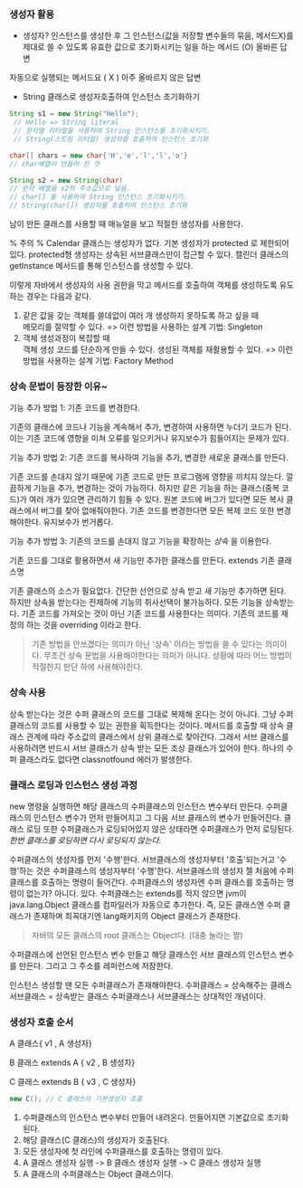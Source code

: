 ### 생성자 활용

- 생성자?
인스턴스를 생성한 후 그 인스턴스(값을 저장할 변수들의 묶음, 메서드X)를 제대로 쓸 수 있도록 유효한 값으로 초기화시키는 일을 하는 메서드 (O) 올바른 답변

자동으로 실행되는 메서드요 ( X ) 아주 올바르지 않은 답변

- String 클래스로 생성자호출하여 인스턴스 초기화하기
```java
String s1 = new String("Hello");
 // Hello => String literal
 // 문자열 리터럴을 사용하여 String 인스턴스를 초기화시키기.
 // String(스트링 리터럴) 생성자를 호출하여 인스턴스 초기화
```

```java
char[] chars = new char{'H','e','l','l','o'}
// char배열이 만들어 진 것

String s2 = new String(char) 
// 문자 배열을 s2의 주소값으로 넣음.
// char[] 을 사용하여 String 인스턴스 초기화시키기.
// String(char[]) 생성자를 호출하여 인스턴스 초기화
```

남이 만든 클래스를 사용할 때 매뉴얼을 보고 적절한 생성자를 사용한다.

% 주의 %
Calendar 클래스는 생성자가 없다.
기본 생성자가 protected 로 제한되어있다. protected형 생성자는 상속된 서브클래스만이 접근할 수 있다. 캘린더 클래스의 getInstance 메서드를 통해 인스턴스를 생성할 수 있다.

이렇게 자바에서 생성자의 사용 권한을 막고 메서드를 호출하여 객체를 생성하도록 유도하는 경우는 다음과 같다.
1. 같은 값을 갖는 객체를 쓸데없이 여러 개 생성하지 못하도록 하고 싶을 때   
    메모리를 절약할 수 있다.   => 이런 방법을 사용하는 설계 기법: Singleton
2. 객체 생성과정이 복잡할 때   
    객체 생성 코드를 단순하게 만들 수 있다.
    생성된 객체를 재활용할 수 있다.   => 이런 방법을 사용하는 설계 기법: Factory Method


### 상속 문법이 등장한 이유~

기능 추가 방법 1: 기존 코드를 변경한다.

기존의 클래스에 코드나 기능을 계속해서 추가, 변경하여 사용하면 누더기 코드가 된다.
이는 기존 코드에 영향을 미쳐 오류를 일으키거나 유지보수가 힘들어지는 문제가 있다. 

기능 추가 방법 2: 기존 코드를 복사하여 기능을 추가, 변경한 새로운 클래스를 만든다.

기존 코드를 손대지 않기 때문에 기존 코드로 만든 프로그램에 영향을 끼치지 않는다. 깔끔하게 기능을 추가, 변경하는 것이 가능하다.
하지만 같은 기능을 하는 클래스(중복 코드)가 여러 개가 있으면 관리하기 힘들 수 있다.
원본 코드에 버그가 있다면 모든 복사 클래스에서 버그를 찾아 없애줘야한다.
기존 코드를 변경한다면 모든 복제 코드 또한 변경해야한다.
유지보수가 번거롭다.

기능 추가 방법 3: 기존의 코드를 손대지 않고 기능을 확장하는 *상속* 을 이용한다.

기존 코드를 그대로 활용하면서 새 기능만 추가한 클래스를 만든다.
extends 기존 클래스명

기존 클래스의 소스가 필요없다.
간단한 선언으로 상속 받고 새 기능만 추가하면 된다.
하지만 상속을 받는다는 전제하에 기능의 취사선택이 불가능하다. 모든 기능을 상속받는다.
기존 코드를 가져오는 것이 아닌 기존 코드를 사용한다는 의미다.
기존의 코드를 재정의 하는 것을 overriding 이라고 한다.

> 기존 방법을 안쓰겠다는 의미가 아닌 '상속' 이라는 방법을 쓸 수 있다는 의미이다.
> 무조건 상속 문법을 사용해야한다는 의미가 아니다. 상황에 따라 어느 방법이 적절한지 판단 하에 사용해야한다.

### 상속 사용
상속 받는다는 것은 수퍼 클래스의 코드를 그대로 복제해 온다는 것이 아니다.
그냥 수퍼 클래스의 코드를 사용할 수 있는 권한을 획득한다는 것이다.
메서드를 호출할 때 상속 클래스 관계에 따라 주소값의 클래스에서 상위 클래스로 찾아간다.
그래서 서브 클래스를 사용하려면 반드시 서브 클래스가 상속 받는 모든 조상 클래스가 있어야 한다. 하나의 수퍼 클래스라도 없다면 classnotfound 에러가 발생한다.

### 클래스 로딩과 인스턴스 생성 과정
new 명령을 실행하면 해당 클래스의 수퍼클래스의 인스턴스 변수부터 만든다.
수퍼클래스의 인스턴스 변수가 먼저 만들어지고 그 다음 서브 클래스의 변수가 만들어진다.
클래스 로딩 또한 수퍼클래스가 로딩되어있지 않은 상태라면 수퍼클래스가 먼저 로딩된다. *한번 클래스를 로딩하면 다시 로딩되지 않는다.*

수퍼클래스의 생성자를 먼저 '수행'한다.
서브클래스의 생성자부터 '호출'되는거고 '수행'하는 것은 수퍼클래스의 생성자부터 '수행'한다.
서브클래스의 생성자 젤 처음에 수퍼 클래스를 호출하는 명령이 들어간다.
수퍼클래스의 생성자엔 수퍼 클래스를 호출하는 명령이 없는가? 아니다. 있다.
수퍼클래스는 extends를 적지 않으면 jvm이 java.lang.Object 클래스를 컴파일러가 자동으로 추가한다.
즉, 모든 클래스엔 수퍼 클래스가 존재하며 최꼭대기엔 lang패키지의 Object 클래스가 존재한다.
> 자바의 모든 클래스의 root 클래스는 Object다.
(대충 놀라는 짤)

수퍼클래스에 선언된 인스턴스 변수 만들고 해당 클래스인 서브 클래스의 인스턴스 변수를 만든다.
그리고 그 주소를 레퍼런스에 저장한다.

인스턴스 생성할 땐 모든 수퍼클래스가 존재해야한다.
수퍼클래스 = 상속해주는 클래스
서브클래스 = 상속받는 클래스
수퍼클래스나 서브클래스는 상대적인 개념이다.

### 생성자 호출 순서
A 클래스{ v1 , A 생성자}

B 클래스 extends A { v2 , B 생성자}

C 클래스 extends B { v3 , C 생성자}

```java
new C(); // C 클래스의 기본생성자 호출
```

1. 수퍼클래스의 인스턴스 변수부터 만들어 내려온다.
만들어지면 기본값으로 초기화된다.
2. 해당 클래스(C 클래스)의 생성자가 호출된다. 
3. 모든 생성자에 첫 라인에 수퍼클래스를 호출하는 명령이 있다. 
4. A 클래스 생성자 실행 -> B 클래스 생성자 실행 -> C 클래스 생성자 실행
5. A 클래스의 수퍼클래스는 Object 클래스이다.


